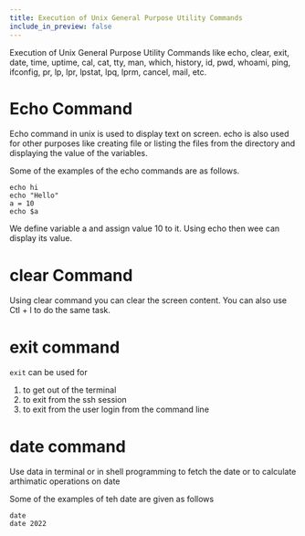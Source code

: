 ```yaml
---
title: Execution of Unix General Purpose Utility Commands 
include_in_preview: false
---
```


Execution of Unix General Purpose Utility Commands like echo, clear, exit, date, time, uptime, cal, cat, tty, man, which, history, id, pwd, whoami, ping, ifconfig, pr, lp, lpr, lpstat, lpq, lprm, cancel, mail, etc.

# Echo Command 
Echo command in unix is used to display text on screen. echo is also used for other purposes like creating file or listing the files from the directory and displaying the value of the variables. 

Some of the examples of the echo commands are as follows.


```
echo hi
echo "Hello"
a = 10
echo $a
```

We define variable a and assign value 10 to it. Using echo then wee can display its value.

# clear Command 

Using clear command you can clear the screen content. You can also use Ctl + l to do the same task.


# exit command 

`exit` can be used for 
1. to get out of the terminal 
2. to exit from the ssh session 
3. to exit from the user login from the command line 


# date command 

Use data in terminal or in shell programming to fetch the date or to calculate arthimatic operations on date

Some of the examples of teh date are given as follows 

```
date
date 2022


```
